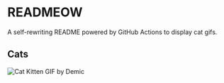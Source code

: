 # READMEOW

A self-rewriting README powered by GitHub Actions to display cat gifs.

## Cats

![Cat Kitten GIF by Demic](https://media2.giphy.com/media/3oriO0OEd9QIDdllqo/200.gif?cid=9acd02day11v5rxh3oqmbvlf37wzsfwhorcmfnuvkq0nblne&ep=v1_gifs_search&rid=200.gif&ct=g)
